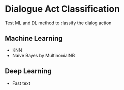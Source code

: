 # Dialogue Act Classification

Test ML and DL method to classify the dialog action

## Machine Learning

* KNN
* Naive Bayes by MultinomialNB

## Deep Learning

* Fast text